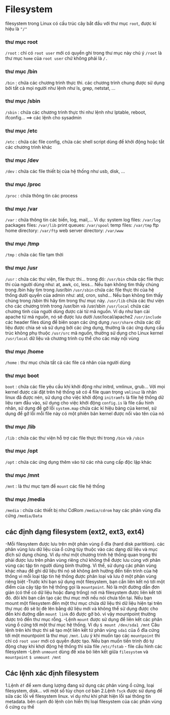 # Filesystem
filesystem trong Linux có cấu trúc cây bắt đầu với thư mục `root`, được kí hiệu là  `"/"`
### thư mục root
`/root` : chỉ có `root user` mới có quyền ghi trong thư mục này
chú ý `/root` là thư mục `home` của `root user` chứ không phải là `/.`
### thư mục /bin
`/bin` : chứa các chương trình thực thi. các chương trình chung được sử dụng bởi tất cả mọi người như lệnh như ls, grep, netstat, ...
### thư mục /sbin
`/sbin` : chứa các chương trình thực thi như lệnh như Iptable, reboot, ifconfig... ==> các lệnh cho sysadmin
### thư mục /etc
`/etc` : chứa các file config, chứa các shell script dùng để khởi động hoặc tắt các chương trình khác
### thư mục /dev
`/dev` : chứa các file thiết bị của hệ thống như usb, disk, ...
### thư mục /proc
`/proc` : chứa thông tin các process
### thư mục /var
`/var` : chứa thông tin các biến, log, mail,...
Ví dụ:
system log files: `/var/log`
packages files: `/var/lib`
print queues: `/var/spool`
temp files: `/var/tmp`
ftp home directory: `/var/ftp`
web server directory: `/var/www`
### thư mục /tmp
`/tmp` : chứa các file tạm thời
### thư mục /usr
`/usr` : chứa các thư viện, file thực thi... trong đó:
`/usr/bin` chứa các file thực thi của người dùng như: at, awk, cc, less... Nếu bạn không tìm thấy chúng trong /bin hãy tìm trong /usr/bin
`/usr/sbin` chứa các file thực thi của hệ thống dưới quyền của admin như: atd, cron, sshd... Nếu bạn không tìm thấy chúng trong /sbin thì hãy tìm trong thư mục này.
`/usr/lib` chứa các thư viện cho các chương trình trong /usr/bin và /usr/sbin
`/usr/local` chứa các chương tình của người dùng được cài từ mã nguồn. Ví dụ như bạn cài apache từ mã nguồn, nó sẽ được lưu dưới /usr/local/apache2
`/usr/include` các header files dùng để biên soạn các ứng dụng
`/usr/share` chứa các dữ liệu được chia sẻ và sử dụng bởi các ứng dụng, thường là các ứng dụng cấu trúc không phụ thuộc
`/usr/src` mã nguồn, thường sử dụng cho Linux kernel
`/usr/local` dữ liệu và chương trình cụ thể cho các máy nội vùng
### thư mục /home
`/home` : thư mục chứa tất cả các file cá nhân của người dùng
### thư mục boot
`boot` : chứa các file yêu cầu khi khởi động như initrd, vmlinux, grub...
Với mọi kernel được cài đặt trên hệ thống sẽ có 4 file quan trọng
`vmlinuz` là nhân linux đã được nén, sử dụng cho việc khởi động
`initramfs` là file hệ thống dữ liệu ram đầu vào, sử dụng cho việc khởi động
`config.is` là file cấu hình nhân, sử dụng để gỡ lỗi
`system.map` chứa các kí hiệu bảng của kernel, sử dụng để gỡ lỗi
mỗi file này có một phiên bản kernel được nối vào tên của nó
### thư mục /lib
`/lib` : chứa các thư viện hỗ trợ các file thực thi trong `/bin` và `/sbin`
### thư mục /opt
`/opt` : chứa các ứng dụng thêm vào từ các nhà cung cấp độc lập khác
### thư mục /mnt
`/mnt` : là thư mục tạm để `mount` các file hệ thống
### thư mục /media
`/media` : chứa các thiết bị như CdRom `/media/cdrom` hay các phân vùng đĩa cứng `/media/Data`

## các định dạng filesystem (ext2, ext3, ext4)
-Mỗi filesystem được lưu trên một phân vùng ổ đĩa (hard disk paritition). các phân vùng lưu dữ liệu
của ổ cứng tùy thuộc vào các dạng dữ liệu và mục đích sử dụng chúng. Ví dụ như một chương trình hệ
thống quan trọng thì phải được lưu trên phân vùng riêng chứ không thể được lưu cùng với phân vùng
các tập tin người dùng bình thường. Vì thế, sử dụng các phân vùng khác nhau để ghi dữ liệu thì nó sẽ
không ảnh hưởng đến tiến trình của hệ thống vì mỗi loại tập tin hệ thống được phân loại và lưu ở một
phân vùng riêng biệt
-Trước khi bạn sử dụng một filesystem, bạn cần liên kết nó tới một điểm của cây tập tin hệ thống gọi là 
`mountpoint`. Nó là một đường dẫn đơn giản (có thể có dữ liệu hoặc đang trống) nơi mà filesystem được
liên kết tới đó. đôi khi bạn cần tạo các thư mục mới nếu nói chưa tồn tại. Nếu bạn mount một filesystem
đến một thư mục chứa dữ liệu thì dữ liệu hiện tại trên thư mục đó sẽ bị đè lên bằng dữ liệu mới và không
thể sử dụng được cho đến khi đường dẫn `mount link` đó được gỡ bỏ. vì vậy mountpoint thường được trỏ đến
thư mục rỗng.
-Lệnh `mount` được sử dụng để liên kết các phân vùng ổ cứng tới một thư mục hệ thống. Ví dụ
`$ mount /dev/sda1 /mnt`
Câu lệnh trên khi thực thi sẽ tạo một liên kết từ phân vùng `sda1` của ổ đĩa cứng tới một mountpoint là thư mục `/mnt`.
Lưu ý khi muốn tạo các `mountpoint` thì chỉ có `root user` mới có quyền được tạo. Nếu bạn muốn tiến trình đó
tự động chạy khi khợi động hệ thống thì sửa file `/etc/fstab` - file cấu hình các filesystem
-Lệnh `unmount` dùng để xóa bỏ liên kết giữa `filesystem` và `mountpoint`
`$ unmount /mnt`

## Các lệnh xác định filesystem
1.Lệnh `df` để xem dung lượng đang sử dụng các phân vùng ổ cứng, loại filesystem, disk... với một số tùy chọn
cơ bản
2.Lệnh `fsck` được sử dụng để sữa các lỗi về filesystem linux. ví dụ như khi phát hiện lỗi sai thông tin metadata.
bên cạnh đó lệnh còn hiển thị loại filesystem của các phân vùng ổ cứng cụ thể

